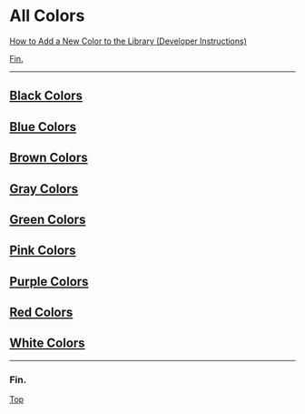 # All Colors

[How to Add a New Color to the Library (Developer Instructions)](./add-new-color.md)

[Fin.](#fin)

----

## [Black Colors](./black/black-colors.md)

## [Blue Colors](./blue/blue-colors-by-luminance.md)

## [Brown Colors](./brown/brown-colors.md)

## [Gray Colors](./gray/gray-colors.md)

## [Green Colors](./green/green-colors-by-luminance.md)

## [Pink Colors](./pink/pink-colors-by-luminance.md)

## [Purple Colors](./purple/purple-colors-by-luminance.md)

## [Red Colors](./red/red-colors-by-luminance.md)

## [White Colors](./white/white-colors.md)

----

### Fin.

[Top](#all-colors)
